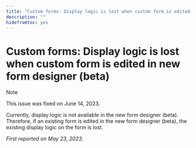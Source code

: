 ```yaml
---
title: "Custom forms: Display logic is lost when custom form is edited in new form designer (beta)"
description: ""
hidefromtoc: yes
---
```


# Custom forms: Display logic is lost when custom form is edited in new form designer (beta)

>[!NOTE]
>
>This issue was fixed on June 14, 2023.

Currently, display logic is not available in the new form designer (beta). Therefore, if an existing form is edited in the new form designer (beta), the existing display logic on the form is lost.

_First reported on May 23, 2023._

